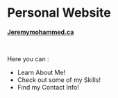 # Personal Website

**[Jeremymohammed.ca](https://jeremymohammed.ca "My Personal Website")**

<br>

Here you can :
* Learn About Me!
* Check out some of my Skills!
* Find my Contact Info!